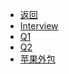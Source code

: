 * [返回](../README.md)
* [Interview](./Cpp.md)
* [Q1](./Q-A1.md)
* [Q2](./Q-A2.md)
* [苹果外包](./Apple.md)
<!--* [自修](./Self-Management/)>
I